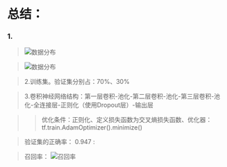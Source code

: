 # 总结：
### 1.
> ![数据分布]()

> ![数据分布](https://github.com/m-L-0/17b-liulinwei-2015/blob/master/Vehicle_License_Plate_Recognition/image/2017-12-08%2019-33-27%E5%B1%8F%E5%B9%95%E6%88%AA%E5%9B%BE.png)

> 2.训练集。验证集分别占：70%、30%

> 3.卷积神经网络结构：第一层卷积-池化-第二层卷积-池化-第三层卷积-池化-全连接层-正则化（使用Dropout层）-输出层

>> 优化条件：正则化、定义损失函数为交叉熵损失函数、优化器：tf.train.AdamOptimizer().minimize()

> 验证集的正确率： 0.947 : 

> 召回率：
> ![召回率](https://github.com/m-L-0/17b-liulinwei-2015/blob/master/Vehicle_License_Plate_Recognition/image/2017-12-08%2020-14-16%E5%B1%8F%E5%B9%95%E6%88%AA%E5%9B%BE.png)
